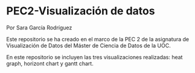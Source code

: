 # PEC2-Visualización de datos
Por Sara García Rodríguez

Este repositorio se ha creado en el marco de la PEC 2 de la asignatura de Visualización de Datos del Máster de Ciencia de Datos de la UOC.

En este repositorio se incluyen las tres visualizaciones realizadas: heat graph, horizont chart y gantt chart. 
